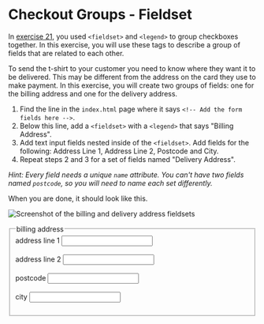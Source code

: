 # Checkout Groups - Fieldset

In [exercise 21](/week-3/21-dietary), you used `<fieldset>` and `<legend>` to group checkboxes together. In this exercise, you will use these tags to describe a group of fields that are related to each other.

To send the t-shirt to your customer you need to know where they want it to be delivered. This may be different from the address on the card they use to make payment. In this exercise, you will create two groups of fields: one for the billing address and one for the delivery address.

1. Find the line in the `index.html` page where it says `<!-- Add the form fields here -->`.
2. Below this line, add a `<fieldset>` with a `<legend>` that says "Billing Address".
3. Add text input fields nested inside of the `<fieldset>`. Add fields for the following: Address Line 1, Address Line 2, Postcode and City.
4. Repeat steps 2 and 3 for a set of fields named "Delivery Address".

_Hint: Every field needs a unique `name` attribute. You can't have two fields named `postcode`, so you will need to name each set differently._

When you are done, it should look like this.

![Screenshot of the billing and delivery address fieldsets](/images/26/solution.png)

<fieldset>
    <legend>billing address</legend>
    <label for="address1">address line 1</label>
    <input type="text" id="adress1" name="address1"><br><br>
    <label for="address2">address line 2</label>
    <input type="text" id="adress2" name="address2"><br><br>
    <label for="address3">postcode</label>
    <input type="text" id="adress3" name="address3"><br><br>
    <label for="address4">city</label>
    <input type="text" id="adress4" name="address4"><br><br>
  </fieldset>
